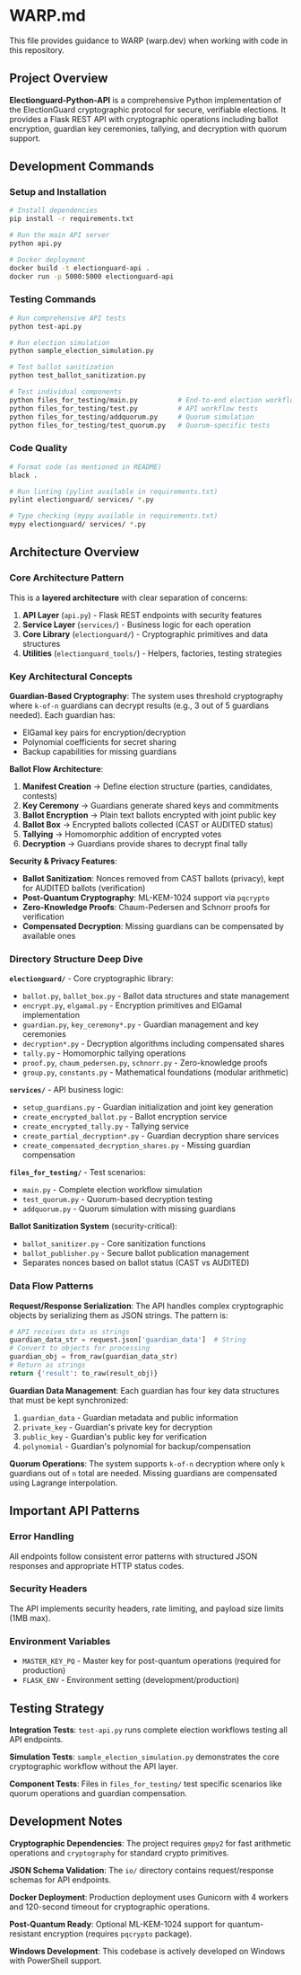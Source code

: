 # WARP.md

This file provides guidance to WARP (warp.dev) when working with code in this repository.

## Project Overview

**Electionguard-Python-API** is a comprehensive Python implementation of the ElectionGuard cryptographic protocol for secure, verifiable elections. It provides a Flask REST API with cryptographic operations including ballot encryption, guardian key ceremonies, tallying, and decryption with quorum support.

## Development Commands

### Setup and Installation
```bash
# Install dependencies
pip install -r requirements.txt

# Run the main API server
python api.py

# Docker deployment
docker build -t electionguard-api .
docker run -p 5000:5000 electionguard-api
```

### Testing Commands
```bash
# Run comprehensive API tests
python test-api.py

# Run election simulation
python sample_election_simulation.py

# Test ballot sanitization
python test_ballot_sanitization.py

# Test individual components
python files_for_testing/main.py          # End-to-end election workflow
python files_for_testing/test.py          # API workflow tests
python files_for_testing/addquorum.py     # Quorum simulation
python files_for_testing/test_quorum.py   # Quorum-specific tests
```

### Code Quality
```bash
# Format code (as mentioned in README)
black .

# Run linting (pylint available in requirements.txt)
pylint electionguard/ services/ *.py

# Type checking (mypy available in requirements.txt)  
mypy electionguard/ services/ *.py
```

## Architecture Overview

### Core Architecture Pattern
This is a **layered architecture** with clear separation of concerns:

1. **API Layer** (`api.py`) - Flask REST endpoints with security features
2. **Service Layer** (`services/`) - Business logic for each operation
3. **Core Library** (`electionguard/`) - Cryptographic primitives and data structures
4. **Utilities** (`electionguard_tools/`) - Helpers, factories, testing strategies

### Key Architectural Concepts

**Guardian-Based Cryptography**: The system uses threshold cryptography where `k-of-n` guardians can decrypt results (e.g., 3 out of 5 guardians needed). Each guardian has:
- ElGamal key pairs for encryption/decryption
- Polynomial coefficients for secret sharing
- Backup capabilities for missing guardians

**Ballot Flow Architecture**:
1. **Manifest Creation** → Define election structure (parties, candidates, contests)
2. **Key Ceremony** → Guardians generate shared keys and commitments
3. **Ballot Encryption** → Plain text ballots encrypted with joint public key
4. **Ballot Box** → Encrypted ballots collected (CAST or AUDITED status)
5. **Tallying** → Homomorphic addition of encrypted votes
6. **Decryption** → Guardians provide shares to decrypt final tally

**Security & Privacy Features**:
- **Ballot Sanitization**: Nonces removed from CAST ballots (privacy), kept for AUDITED ballots (verification)
- **Post-Quantum Cryptography**: ML-KEM-1024 support via `pqcrypto` 
- **Zero-Knowledge Proofs**: Chaum-Pedersen and Schnorr proofs for verification
- **Compensated Decryption**: Missing guardians can be compensated by available ones

### Directory Structure Deep Dive

**`electionguard/`** - Core cryptographic library:
- `ballot.py`, `ballot_box.py` - Ballot data structures and state management
- `encrypt.py`, `elgamal.py` - Encryption primitives and ElGamal implementation
- `guardian.py`, `key_ceremony*.py` - Guardian management and key ceremonies
- `decryption*.py` - Decryption algorithms including compensated shares
- `tally.py` - Homomorphic tallying operations
- `proof.py`, `chaum_pedersen.py`, `schnorr.py` - Zero-knowledge proofs
- `group.py`, `constants.py` - Mathematical foundations (modular arithmetic)

**`services/`** - API business logic:
- `setup_guardians.py` - Guardian initialization and joint key generation
- `create_encrypted_ballot.py` - Ballot encryption service
- `create_encrypted_tally.py` - Tallying service
- `create_partial_decryption*.py` - Guardian decryption share services
- `create_compensated_decryption_shares.py` - Missing guardian compensation

**`files_for_testing/`** - Test scenarios:
- `main.py` - Complete election workflow simulation
- `test_quorum.py` - Quorum-based decryption testing
- `addquorum.py` - Quorum simulation with missing guardians

**Ballot Sanitization System** (security-critical):
- `ballot_sanitizer.py` - Core sanitization functions
- `ballot_publisher.py` - Secure ballot publication management
- Separates nonces based on ballot status (CAST vs AUDITED)

### Data Flow Patterns

**Request/Response Serialization**: The API handles complex cryptographic objects by serializing them as JSON strings. The pattern is:
```python
# API receives data as strings
guardian_data_str = request.json['guardian_data']  # String
# Convert to objects for processing
guardian_obj = from_raw(guardian_data_str)
# Return as strings
return {'result': to_raw(result_obj)}
```

**Guardian Data Management**: Each guardian has four key data structures that must be kept synchronized:
1. `guardian_data` - Guardian metadata and public information  
2. `private_key` - Guardian's private key for decryption
3. `public_key` - Guardian's public key for verification
4. `polynomial` - Guardian's polynomial for backup/compensation

**Quorum Operations**: The system supports `k-of-n` decryption where only `k` guardians out of `n` total are needed. Missing guardians are compensated using Lagrange interpolation.

## Important API Patterns

### Error Handling
All endpoints follow consistent error patterns with structured JSON responses and appropriate HTTP status codes.

### Security Headers
The API implements security headers, rate limiting, and payload size limits (1MB max).

### Environment Variables
- `MASTER_KEY_PQ` - Master key for post-quantum operations (required for production)
- `FLASK_ENV` - Environment setting (development/production)

## Testing Strategy

**Integration Tests**: `test-api.py` runs complete election workflows testing all API endpoints.

**Simulation Tests**: `sample_election_simulation.py` demonstrates the core cryptographic workflow without the API layer.

**Component Tests**: Files in `files_for_testing/` test specific scenarios like quorum operations and guardian compensation.

## Development Notes

**Cryptographic Dependencies**: The project requires `gmpy2` for fast arithmetic operations and `cryptography` for standard crypto primitives.

**JSON Schema Validation**: The `io/` directory contains request/response schemas for API endpoints.

**Docker Deployment**: Production deployment uses Gunicorn with 4 workers and 120-second timeout for cryptographic operations.

**Post-Quantum Ready**: Optional ML-KEM-1024 support for quantum-resistant encryption (requires `pqcrypto` package).

**Windows Development**: This codebase is actively developed on Windows with PowerShell support.